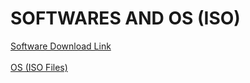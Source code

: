<h1>SOFTWARES AND OS (ISO)</h1>
<a href="https://drive.google.com/drive/folders/1X7-jE-dZhAtmRdMTzReFQRHzLcNnb4WP" target="_blank"> Software Download Link </a> <br><br>
<a href="https://drive.google.com/drive/folders/1e6Uj9jvTFF2z9cR7ThFMcbJaw453xr-h?usp=sharing" target="_blank"> OS (ISO Files)</a> 

